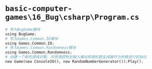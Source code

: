 # `basic-computer-games\16_Bug\csharp\Program.cs`

```py
# 导入BugGame模块
using BugGame;
# 导入Games.Common.IO模块
using Games.Common.IO;
# 导入Games.Common.Randomness模块
using Games.Common.Randomness;
# 创建一个新的游戏对象，并使用控制台输入输出和随机数生成器作为参数进行初始化
new Game(new ConsoleIO(), new RandomNumberGenerator()).Play();
```